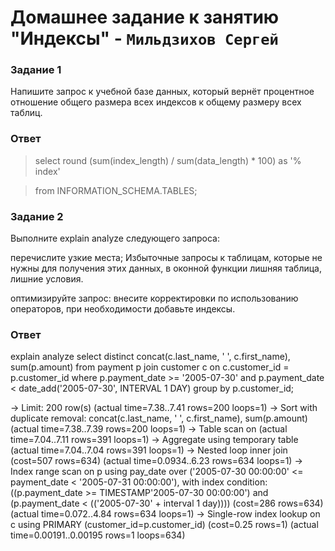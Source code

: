 # Домашнее задание к занятию "Индексы" - `Мильдзихов Сергей`


### Задание 1

Напишите запрос к учебной базе данных, который вернёт процентное отношение общего размера всех индексов к общему размеру всех таблиц.


### Ответ

> select round (sum(index_length) / sum(data_length) * 100) as '% index'

> from INFORMATION_SCHEMA.TABLES;


### Задание 2

Выполните explain analyze следующего запроса:

перечислите узкие места; Избыточные запросы к таблицам, которые не нужны для получения этих данных, в оконной функции лишняя таблица, лишние условия.

оптимизируйте запрос: внесите корректировки по использованию операторов, при необходимости добавьте индексы.

### Ответ

explain analyze select distinct concat(c.last_name, ' ', c.first_name), sum(p.amount) from payment p join customer c on c.customer_id = p.customer_id where p.payment_date >= '2005-07-30' and p.payment_date < date_add('2005-07-30', INTERVAL 1 DAY) group by p.customer_id;

-> Limit: 200 row(s) (actual time=7.38..7.41 rows=200 loops=1) -> Sort with duplicate removal: concat(c.last_name, ' ', c.first_name), sum(p.amount) (actual time=7.38..7.39 rows=200 loops=1) -> Table scan on (actual time=7.04..7.11 rows=391 loops=1) -> Aggregate using temporary table (actual time=7.04..7.04 rows=391 loops=1) -> Nested loop inner join (cost=507 rows=634) (actual time=0.0934..6.23 rows=634 loops=1) -> Index range scan on p using pay_date over ('2005-07-30 00:00:00' <= payment_date < '2005-07-31 00:00:00'), with index condition: ((p.payment_date >= TIMESTAMP'2005-07-30 00:00:00') and (p.payment_date < (('2005-07-30' + interval 1 day)))) (cost=286 rows=634) (actual time=0.072..4.84 rows=634 loops=1) -> Single-row index lookup on c using PRIMARY (customer_id=p.customer_id) (cost=0.25 rows=1) (actual time=0.00191..0.00195 rows=1 loops=634)

